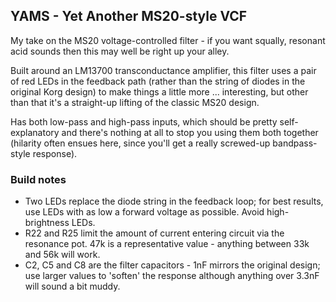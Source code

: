 ## YAMS - Yet Another MS20-style VCF

My take on the MS20 voltage-controlled filter - if you want squally, resonant acid sounds then this may well be right up your alley.

Built around an LM13700 transconductance amplifier, this filter uses a pair of red LEDs in the feedback path (rather than the string
of diodes in the original Korg design) to make things a little more ... interesting, but other than that it's a straight-up lifting of 
the classic MS20 design.

Has both low-pass and high-pass inputs, which should be pretty self-explanatory and there's nothing at all to stop you using them both 
together (hilarity often ensues here, since you'll get a really screwed-up bandpass-style response).

### Build notes

* Two LEDs replace the diode string in the feedback loop; for best results, use LEDs with as low a forward voltage as possible. Avoid high-brightness LEDs.
* R22 and R25 limit the amount of current entering circuit via the resonance pot. 47k is a representative value - anything between 33k and 56k will work.
* C2, C5 and C8 are the filter capacitors - 1nF mirrors the original design; use larger values to 'soften' the response although anything over 3.3nF will sound a bit muddy.
